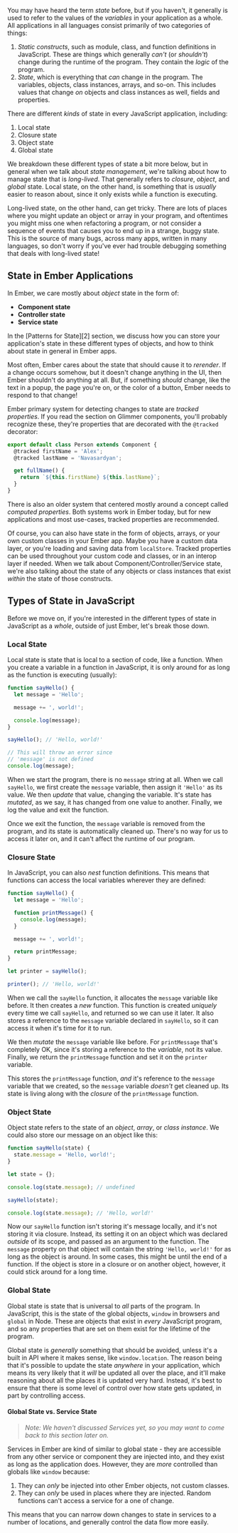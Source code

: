 You may have heard the term _state_ before, but if you haven't, it generally is
used to refer to the values of the _variables_ in your application as a whole.
All applications in all languages consist primarily of two categories of things:

1. _Static constructs_, such as module, class, and function definitions in
   JavaScript. These are things which generally _can't_ (or _shouldn't_) change
   during the runtime of the program. They contain the _logic_ of the program.
2. _State_, which is everything that _can_ change in the program. The variables,
   objects, class instances, arrays, and so-on. This includes values that change
   _on_ objects and class instances as well, fields and properties.

There are different _kinds_ of state in every JavaScript application, including:

1. Local state
2. Closure state
3. Object state
4. Global state

We breakdown these different types of state a bit more below, but in general
when we talk about _state management_, we're talking about how to manage state
that is _long-lived_. That generally refers to _closure_, _object_, and _global_
state. Local state, on the other hand, is something that is _usually_ easier to
reason about, since it only exists while a function is executing.

Long-lived state, on the other hand, can get tricky. There are lots of places
where you might update an object or array in your program, and oftentimes you
might miss one when refactoring a program, or not consider a sequence of events
that causes you to end up in a strange, buggy state. This is the source of many
bugs, across many apps, written in many languages, so don't worry if you've ever
had trouble debugging something that deals with long-lived state!

## State in Ember Applications

In Ember, we care mostly about _object_ state in the form of:

- **Component state**
- **Controller state**
- **Service state**

In the [Patterns for State][2] section, we discuss how you can store your
application's state in these different types of objects, and how to think about
state in general in Ember apps.

Most often, Ember cares about the state that should cause it to _rerender_. If a
change occurs somehow, but it doesn't change anything in the UI, then Ember
shouldn't do anything at all. But, if something _should_ change, like the text
in a popup, the page you're on, or the color of a button, Ember needs to respond
to that change!

Ember primary system for detecting changes to state are _tracked properties_.
If you read the section on Glimmer components, you'll probably recognize these,
they're properties that are decorated with the `@tracked` decorator:

```js
export default class Person extends Component {
  @tracked firstName = 'Alex';
  @tracked lastName = 'Navasardyan';

  get fullName() {
    return `${this.firstName} ${this.lastName}`;
  }
}
```

There is also an older system that centered mostly around a concept called
_computed properties_. Both systems work in Ember today, but for new
applications and most use-cases, tracked properties are recommended.

Of course, you can also have state in the form of objects, arrays, or your own
custom classes in your Ember app. Maybe you have a custom data layer, or you're
loading and saving data from `localStore`. Tracked properties can be used
throughout your custom code and classes, or in an interop layer if needed. When
we talk about Component/Controller/Service state, we're also talking about the
state of any objects or class instances that exist _within_ the state of those
constructs.

## Types of State in JavaScript

Before we move on, if you're interested in the different types of state in
JavaScript as a _whole_, outside of just Ember, let's break those down.

### Local State

Local state is state that is local to a section of code, like a function. When
you create a variable in a function in JavaScript, it is only around for as long
as the function is executing (usually):

```js
function sayHello() {
  let message = 'Hello';

  message += ', world!';

  console.log(message);
}

sayHello(); // 'Hello, world!'

// This will throw an error since
// 'message' is not defined
console.log(message);
```

When we start the program, there is no `message` string at all. When we call
`sayHello`, we first create the `message` variable, then assign it `'Hello'` as
its value. We then _update_ that value, changing the variable. It's state has
_mutated_, as we say, it has changed from one value to another. Finally, we log
the value and exit the function.

Once we exit the function, the `message` variable is removed from the program,
and its state is automatically cleaned up. There's no way for us to access it
later on, and it can't affect the runtime of our program.

### Closure State

In JavaScript, you can also _nest_ function definitions. This means that
functions can access the local variables wherever they are defined:

```js
function sayHello() {
  let message = 'Hello';

  function printMessage() {
    console.log(message);
  }

  message += ', world!';

  return printMessage;
}

let printer = sayHello();

printer(); // 'Hello, world!'
```

When we call the `sayHello` function, it allocates the `message` variable like
before. It then creates a _new_ function. This function is created _uniquely_
every time we call `sayHello`, and returned so we can use it later. It also
stores a reference to the `message` variable declared in `sayHello`, so it can
access it when it's time for it to run.

We then _mutate_ the `message` variable like before. For `printMessage` that's
completely OK, since it's storing a reference to the _variable_, not its value.
Finally, we return the `printMessage` function and set it on the `printer`
variable.

This stores the `printMessage` function, _and_ it's reference to the `message`
variable that we created, so the `message` variable _doesn't_ get cleaned up.
Its state is living along with the _closure_ of the `printMessage` function.

### Object State

Object state refers to the state of an _object_, _array_, or _class instance_.
We could also store our message on an object like this:

```js
function sayHello(state) {
  state.message = 'Hello, world!';
}

let state = {};

console.log(state.message); // undefined

sayHello(state);

console.log(state.message); // 'Hello, world!'
```

Now our `sayHello` function isn't storing it's message locally, and it's not
storing it via closure. Instead, its setting it on an object which was declared
_outside_ of its scope, and passed as an argument to the function. The `message`
property on that object will contain the string `'Hello, world!'` for as long
as the object is around. In some cases, this might be until the end of a
function. If the object is store in a closure or on another object, however, it
could stick around for a long time.

### Global State

Global state is state that is universal to _all_ parts of the program. In
JavaScript, this is the state of the global objects, `window` in browsers and
`global` in Node. These are objects that exist in _every_ JavaScript program,
and so any properties that are set on them exist for the lifetime of the
program.

Global state is _generally_ something that should be avoided, unless it's a
built in API where it makes sense, like `window.location`. The reason being that
it's possible to update the state _anywhere_ in your application, which means
its very likely that it _will_ be updated all over the place, and it'll make
reasoning about all the places it is updated very hard. Instead, it's best to
ensure that there is some level of control over how state gets updated, in part
by controlling access.

#### Global State vs. Service State

> _Note: We haven't discussed Services yet, so you may want to come back to this
> section later on._

Services in Ember are kind of similar to global state - they are accessible from
any other service or component they are injected into, and they exist as long as
the application does. However, they are _more_ controlled than globals like
`window` because:

1. They can _only_ be injected into other Ember objects, not custom classes.
2. They can _only_ be used in places where they are injected. Random functions
   can't access a service for a one of change.

This means that you can narrow down changes to state in services to a number of
locations, and generally control the data flow more easily.
